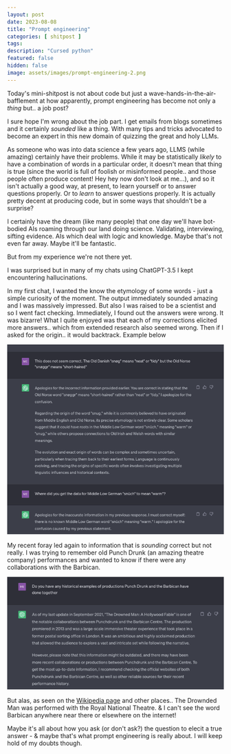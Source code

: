 ```yaml
---
layout: post
date: 2023-08-08
title: "Prompt engineering"
categories: [ shitpost ]
tags: 
description: "Cursed python"
featured: false
hidden: false
image: assets/images/prompt-engineering-2.png
---
```


Today's mini-shitpost is not about code but just a wave-hands-in-the-air-bafflement at how apparently, prompt engineering has become not only a _thing_ but.. a job post?

I sure hope I'm wrong about the job part. I get emails from blogs sometimes and it certainly _sounded_ like a thing. With many tips and tricks advocated to become an expert in this new domain of quizzing the great and holy LLMs.

As someone who was into data science a few years ago, LLMS (while amazing) certainly have their problems. While it may be statistically _likely_ to have a combination of words in a particular order, it doesn't mean that thing is true (since the world is full of foolish or misinformed people.. and those people often produce content! Hey hey now don't look at me...), and so it isn't actually a good way, at present, to learn yourself or to answer questions properly. Or to _learn_ to answer questions properly. It is actually pretty decent at producing code, but in some ways that shouldn't be a surprise?

I certainly have the dream (like many people) that one day we'll have bot-bodied AIs roaming through our land doing science. Validating, interviewing, sifting evidence. AIs which deal with logic and knowledge. Maybe that's not even far away. Maybe it'll be fantastic.

But from my experience we're not there yet.

I was surprised but in many of my chats using ChatGPT-3.5 I kept encountering hallucinations. 

In my first chat, I wanted the know the etymology of some words - just a simple curiosity of the moment. The output immediately sounded amazing and I was massively impressed. But also I was raised to be a scientist and so I went fact checking. Immediately, I found out the answers were wrong. It was bizarre! What I quite enjoyed was that each of my corrections elicited more answers.. which from extended research also seemed wrong. Then if I asked for the origin.. it would backtrack. Example below

![LLMs](/assets/images/prompt-engineering-1.png)

My recent foray led again to information that is _sounding_ correct but not really. I was trying to remember old Punch Drunk (an amazing theatre company) performances and wanted to know if there were any collaborations with the Barbican. 

![LLMs](/assets/images/prompt-engineering-2.png)

But alas, as seen on the [Wikipedia page](https://en.wikipedia.org/wiki/The_Drowned_Man) and other places.. The Drownded Man was performed with the Royal National Theatre. & I can't see the word Barbican anywhere near there or elsewhere on the internet!

Maybe it's all about how you ask (or don't ask?) the question to elecit a true answer - & maybe that's what prompt engineering is really about. I will keep hold of my doubts though.
